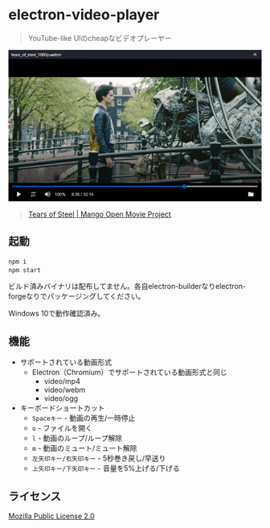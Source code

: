 # electron-video-player

> YouTube-like UIのcheapなビデオプレーヤー

![スクリーンショット](screenshot.png)

> [Tears of Steel | Mango Open Movie Project](https://mango.blender.org/)

## 起動

```bash
npm i
npm start
```

ビルド済みバイナリは配布してません。各自electron-builderなりelectron-forgeなりでパッケージングしてください。

Windows 10で動作確認済み。

## 機能

- サポートされている動画形式
  - Electron（Chromium）でサポートされている動画形式と同じ
    - video/mp4
    - video/webm
    - video/ogg
- キーボードショートカット
  - `Spaceキー` - 動画の再生/一時停止
  - `o` - ファイルを開く
  - `l` - 動画のループ/ループ解除
  - `m` - 動画のミュート/ミュート解除
  - `左矢印キー/右矢印キー` - 5秒巻き戻し/早送り
  - `上矢印キー/下矢印キー` - 音量を5%上げる/下げる

## ライセンス

[Mozilla Public License 2.0](LICENSE)
